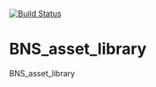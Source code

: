 [![Build Status](https://travis-ci.org/jeff-jung/BNS_asset_library.svg?branch=master)](https://travis-ci.org/jeff-jung/BNS_asset_library)

# BNS_asset_library
BNS_asset_library
